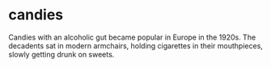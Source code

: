 # candies
Candies with an alcoholic gut became popular in Europe in the 1920s. The decadents sat in modern armchairs, holding cigarettes in their mouthpieces, slowly getting drunk on sweets.
